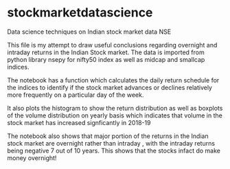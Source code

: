 # stockmarketdatascience
Data science techniques on Indian stock market data NSE

This file is my attempt to draw useful conclusions regarding overnight and intraday returns in the Indian Stock market.
The data is imported from python library nsepy for nifty50 index as well as midcap and smallcap indices.

The notebook has a function which calculates the daily return schedule for the indices to identify if the stock market advances or declines relatively more frequently on a particular day of the week.

It also plots the histogram to show the return distribution as well as boxplots of the volume distribution on yearly basis which indicates that volume in the stock market has increased signficantly in 2018-19

The notebook also shows that major portion of the returns in the Indian stock market are overnight rather than intraday , with the intraday returns being negative 7 out of 10 years. This shows that the stocks infact do make money overnight!

